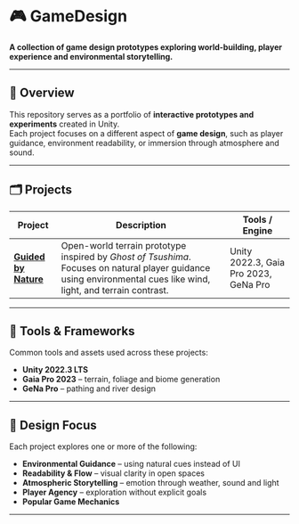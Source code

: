 # 🎮 GameDesign
**A collection of game design prototypes exploring world-building, player experience and environmental storytelling.**

---

## 🧭 Overview
This repository serves as a portfolio of **interactive prototypes and experiments** created in Unity.  
Each project focuses on a different aspect of **game design**, such as player guidance, environment readability, or immersion through atmosphere and sound.

---

## 🗂️ Projects
| Project | Description | Tools / Engine |
|----------|--------------|----------------|
| [**Guided by Nature**](./GuidedByNature) | Open-world terrain prototype inspired by *Ghost of Tsushima*. Focuses on natural player guidance using environmental cues like wind, light, and terrain contrast. | Unity 2022.3, Gaia Pro 2023, GeNa Pro |

---

## 🧰 Tools & Frameworks
Common tools and assets used across these projects:
- **Unity 2022.3 LTS**
- **Gaia Pro 2023** – terrain, foliage and biome generation  
- **GeNa Pro** – pathing and river design   

---

## 🎨 Design Focus
Each project explores one or more of the following:
- **Environmental Guidance** – using natural cues instead of UI  
- **Readability & Flow** – visual clarity in open spaces  
- **Atmospheric Storytelling** – emotion through weather, sound and light  
- **Player Agency** – exploration without explicit goals  
- **Popular Game Mechanics**

---
